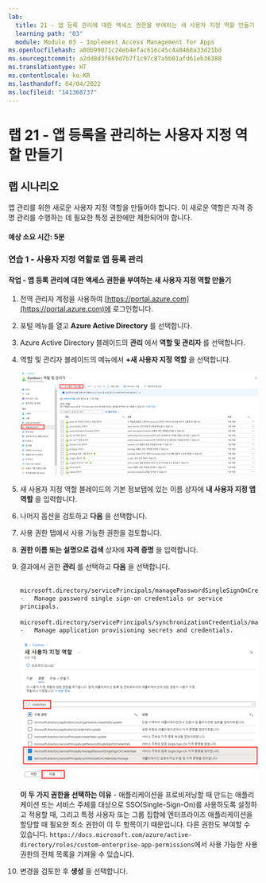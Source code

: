 ```yaml
---
lab:
  title: 21 - 앱 등록 관리에 대한 액세스 권한을 부여하는 새 사용자 지정 역할 만들기
  learning path: "03"
  module: Module 03 - Implement Access Management for Apps
ms.openlocfilehash: a80b99071c24eb4efac616c45c4a8468a33d21bd
ms.sourcegitcommit: a2dd8d3f669d7b7f1c97c87a5b01afd61eb36380
ms.translationtype: HT
ms.contentlocale: ko-KR
ms.lasthandoff: 04/04/2022
ms.locfileid: "141368737"
---
```

# <a name="lab-21---create-a-custom-role-to-manage-app-registration"></a>랩 21 - 앱 등록을 관리하는 사용자 지정 역할 만들기

## <a name="lab-scenario"></a>랩 시나리오

앱 관리를 위한 새로운 사용자 지정 역할을 만들어야 합니다. 이 새로운 역할은 자격 증명 관리를 수행하는 데 필요한 특정 권한에만 제한되어야 합니다.

#### <a name="estimated-time-5-minutes"></a>예상 소요 시간: 5분

### <a name="exercise-1---manage-app-registration-with-a-custom-role"></a>연습 1 - 사용자 지정 역할로 앱 등록 관리

#### <a name="task---create-a-new-custom-role-to-grant-access-to-manage-app-registrations"></a>작업 - 앱 등록 관리에 대한 액세스 권한을 부여하는 새 사용자 지정 역할 만들기

1. 전역 관리자 계정을 사용하여 [https://portal.azure.com](https://portal.azure.com)에 로그인합니다.

2. 포털 메뉴를 열고 **Azure Active Directory** 를 선택합니다.

3. Azure Active Directory 블레이드의 **관리** 에서 **역할 및 관리자** 를 선택합니다.

4. 역할 및 관리자 블레이드의 메뉴에서 **+새 사용자 지정 역할** 을 선택합니다.

    ![새 사용자 지정 역할 메뉴 옵션이 강조 표시된 역할 및 관리자 블레이드를 표시하는 화면 이미지](./media/lp3-mod1-new-custom-role.png)

5. 새 사용자 지정 역할 블레이드의 기본 정보탭에 있는 이름 상자에 **내 사용자 지정 앱 역할** 을 입력합니다.

6. 나머지 옵션을 검토하고 **다음** 을 선택합니다.

7. 사용 권한 탭에서 사용 가능한 권한을 검토합니다.

8. **권한 이름 또는 설명으로 검색** 상자에 **자격 증명** 을 입력합니다.

9. 결과에서 권한 **관리** 를 선택하고 **다음** 을 선택합니다.

    ```
       microsoft.directory/servicePrincipals/managePasswordSingleSignOnCredentials  -   Manage password single sign-on credentials or service principals.
       microsoft.directory/servicePrincipals/synchronizationCredentials/manage    -   Manage application provisioning secrets and credentials.
    ```

    ![검색, 사용 권한 관리, 다음 강조 표시를 포함하는 새 사용자 지정 역할 사용 권한 탭을 표시하는 화면 이미지](./media/lp3-mod1-custom-role-permissions.png)

    **이 두 가지 권한을 선택하는 이유** - 애플리케이션을 프로비저닝할 때 만드는 애플리케이션 또는 서비스 주체를 대상으로 SSO(Single-Sign-On)를 사용하도록 설정하고 적용할 때, 그리고 특정 사용자 또는 그룹 집합에 엔터프라이즈 애플리케이션을 할당할 때 필요한 최소 권한이 이 두 항목이기 때문입니다.  다른 권한도 부여할 수 있습니다.  `https://docs.microsoft.com/azure/active-directory/roles/custom-enterprise-app-permissions`에서 사용 가능한 사용 권한의 전체 목록을 가져올 수 있습니다.

10. 변경을 검토한 후 **생성** 을 선택합니다.
